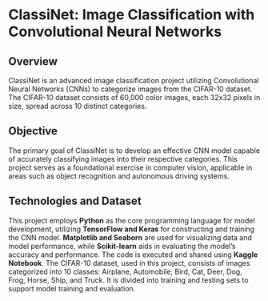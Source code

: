 # ClassiNet: Image Classification with Convolutional Neural Networks

## Overview

ClassiNet is an advanced image classification project utilizing Convolutional Neural Networks (CNNs) to categorize images from the CIFAR-10 dataset. The CIFAR-10 dataset consists of 60,000 color images, each 32x32 pixels in size, spread across 10 distinct categories.

## Objective

The primary goal of ClassiNet is to develop an effective CNN model capable of accurately classifying images into their respective categories. This project serves as a foundational exercise in computer vision, applicable in areas such as object recognition and autonomous driving systems.

## Technologies and Dataset

This project employs **Python** as the core programming language for model development, utilizing **TensorFlow and Keras** for constructing and training the CNN model. **Matplotlib and Seaborn** are used for visualizing data and model performance, while **Scikit-learn** aids in evaluating the model’s accuracy and performance. The code is executed and shared using **Kaggle Notebook**. The CIFAR-10 dataset, used in this project, consists of images categorized into 10 classes: Airplane, Automobile, Bird, Cat, Deer, Dog, Frog, Horse, Ship, and Truck. It is divided into training and testing sets to support model training and evaluation.


